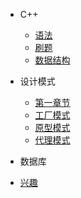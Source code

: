 - C++

    - [语法](c++/grammar/)
    - [刷题](c++/algorithm/)
    - [数据结构](c++/data_structure/)
    
- 设计模式

  - [第一章节](desgin-pattern/)
  - [工厂模式](desgin-pattern/)
  - [原型模式](desgin-pattern/)
  - [代理模式](desgin-pattern/)


- 数据库

- [兴趣](interests/) 